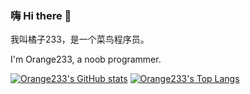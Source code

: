 ### 嗨 Hi there 👋

我叫橘子233，是一个菜鸟程序员。<!--我（也许）非常享受C&#35;和语法简单(但是函数名不能重复的)的C。-->

I'm Orange233, a noob programmer.

<!--
**Orange23333/Orange23333** is a ✨ _special_ ✨ repository because its `README.md` (this file) appears on your GitHub profile.

Here are some ideas to get you started:

- 🔭 I’m currently working on ...
- 🌱 I’m currently learning ...
- 👯 I’m looking to collaborate on ...
- 🤔 I’m looking for help with ...
- 💬 Ask me about ...
- 📫 How to reach me: ...
- 😄 Pronouns: ...
- ⚡ Fun fact: ...
-->

[![Orange233's GitHub stats](https://github-readme-stats.vercel.app/api?username=Orange23333&show_icons=true&theme=gruvbox_light&include_all_commits=true)](https://github.com/anuraghazra/github-readme-stats)
[![Orange233's Top Langs](https://github-readme-stats.vercel.app/api/top-langs/?username=Orange23333&layout=compact&theme=gruvbox_light&include_all_commits=true)](https://github.com/anuraghazra/github-readme-stats)
